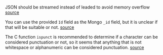 JSON should be streamed instead of leaded to avoid memory overflow
[source](https://eclass.srv.ualberta.ca/mod/forum/discuss.php?d=1555762)

You can use the provided `Id` field as the Mongo `_id` field, but it is unclear if that will be suitable or not.
[source](https://eclass.srv.ualberta.ca/mod/forum/discuss.php?d=1557054)

The C function `ispunct` is recommended to determine if a character can be considered punctuation or not, so it seems that anything that is not whitespace or alphanumeric can be considered punctuation.
[source](https://eclass.srv.ualberta.ca/mod/forum/discuss.php?d=1557054)
